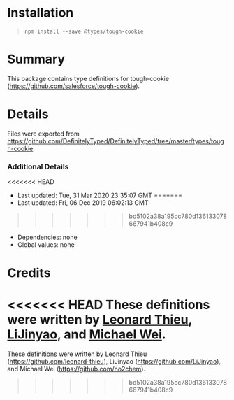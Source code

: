 # Installation
> `npm install --save @types/tough-cookie`

# Summary
This package contains type definitions for tough-cookie (https://github.com/salesforce/tough-cookie).

# Details
Files were exported from https://github.com/DefinitelyTyped/DefinitelyTyped/tree/master/types/tough-cookie.

### Additional Details
<<<<<<< HEAD
 * Last updated: Tue, 31 Mar 2020 23:35:07 GMT
=======
 * Last updated: Fri, 06 Dec 2019 06:02:13 GMT
>>>>>>> bd5102a38a195cc780d136133078667941b408c9
 * Dependencies: none
 * Global values: none

# Credits
<<<<<<< HEAD
These definitions were written by [Leonard Thieu](https://github.com/leonard-thieu), [LiJinyao](https://github.com/LiJinyao), and [Michael Wei](https://github.com/no2chem).
=======
These definitions were written by Leonard Thieu (https://github.com/leonard-thieu), LiJinyao (https://github.com/LiJinyao), and Michael Wei (https://github.com/no2chem).
>>>>>>> bd5102a38a195cc780d136133078667941b408c9

